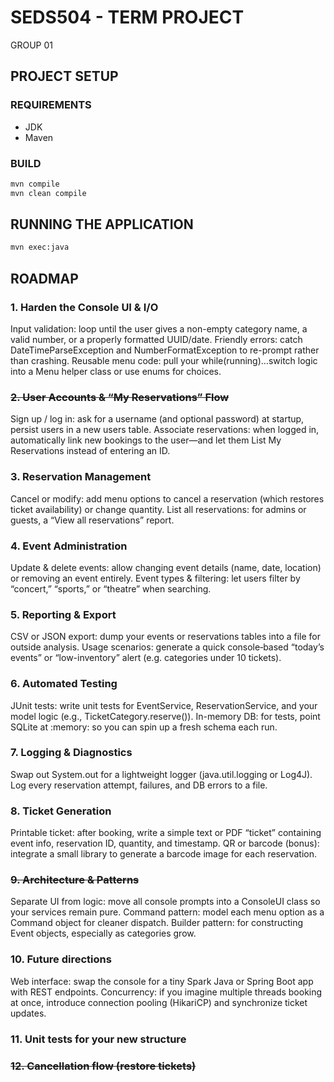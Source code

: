 # SEDS504 - TERM PROJECT

GROUP 01

## PROJECT SETUP

### REQUIREMENTS

- JDK
- Maven

### BUILD

```bash
mvn compile
mvn clean compile
```

## RUNNING THE APPLICATION

```bash
mvn exec:java
```

## ROADMAP

### 1. Harden the Console UI & I/O

Input validation: loop until the user gives a non-empty category name, a valid number, or a properly formatted UUID/date.
Friendly errors: catch DateTimeParseException and NumberFormatException to re-prompt rather than crashing.
Reusable menu code: pull your while(running)…switch logic into a Menu helper class or use enums for choices.

### ~~2. User Accounts & “My Reservations” Flow~~

Sign up / log in: ask for a username (and optional password) at startup, persist users in a new users table.
Associate reservations: when logged in, automatically link new bookings to the user—and let them List My Reservations instead of entering an ID.

### 3. Reservation Management

Cancel or modify: add menu options to cancel a reservation (which restores ticket availability) or change quantity.
List all reservations: for admins or guests, a “View all reservations” report.

### 4. Event Administration

Update & delete events: allow changing event details (name, date, location) or removing an event entirely.
Event types & filtering: let users filter by “concert,” “sports,” or “theatre” when searching.

### 5. Reporting & Export

CSV or JSON export: dump your events or reservations tables into a file for outside analysis.
Usage scenarios: generate a quick console‐based “today’s events” or “low-inventory” alert (e.g. categories under 10 tickets).

### 6. Automated Testing

JUnit tests: write unit tests for EventService, ReservationService, and your model logic (e.g., TicketCategory.reserve()).
In-memory DB: for tests, point SQLite at :memory: so you can spin up a fresh schema each run.

### 7. Logging & Diagnostics

Swap out System.out for a lightweight logger (java.util.logging or Log4J).
Log every reservation attempt, failures, and DB errors to a file.

### 8. Ticket Generation

Printable ticket: after booking, write a simple text or PDF “ticket” containing event info, reservation ID, quantity, and timestamp.
QR or barcode (bonus): integrate a small library to generate a barcode image for each reservation.

### ~~9. Architecture & Patterns~~

Separate UI from logic: move all console prompts into a ConsoleUI class so your services remain pure.
Command pattern: model each menu option as a Command object for cleaner dispatch.
Builder pattern: for constructing Event objects, especially as categories grow.

### 10. Future directions

Web interface: swap the console for a tiny Spark Java or Spring Boot app with REST endpoints.
Concurrency: if you imagine multiple threads booking at once, introduce connection pooling (HikariCP) and synchronize ticket updates.

### 11. Unit tests for your new structure

### ~~12. Cancellation flow (restore tickets)~~

